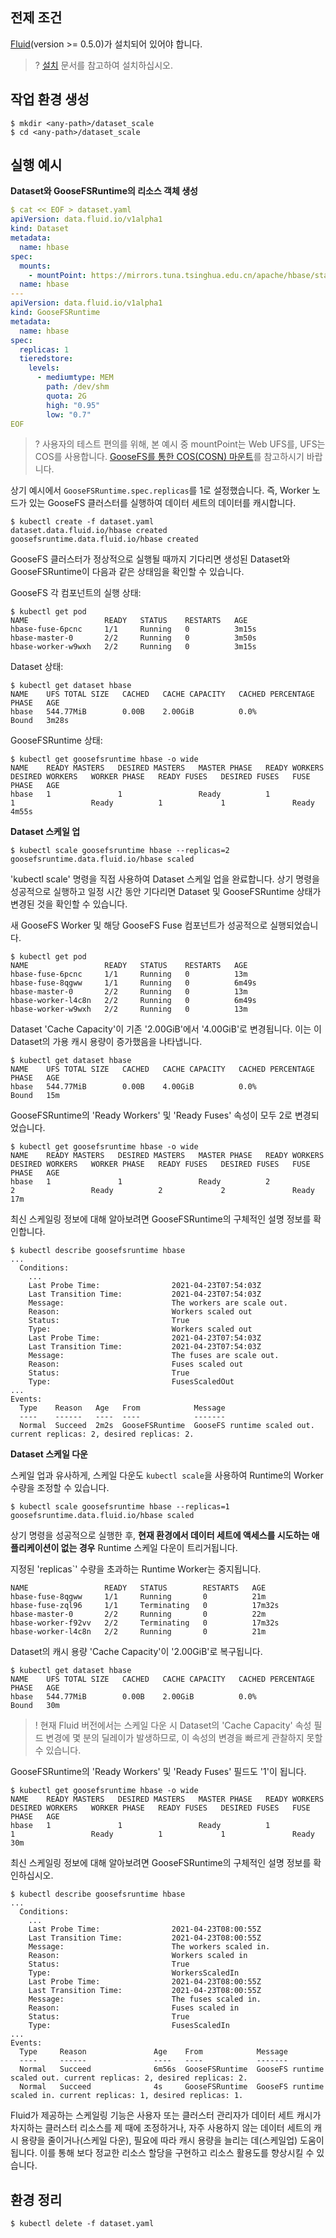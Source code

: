 ## 전제 조건

[Fluid](https://github.com/fluid-cloudnative/fluid)(version >= 0.5.0)가 설치되어 있어야 합니다.

>? [설치](https://intl.cloud.tencent.com/document/product/436/10865) 문서를 참고하여 설치하십시오.
>

## 작업 환경 생성

```shell
$ mkdir <any-path>/dataset_scale
$ cd <any-path>/dataset_scale
```

## 실행 예시

**Dataset와 GooseFSRuntime의 리소스 객체 생성**
```yaml
$ cat << EOF > dataset.yaml
apiVersion: data.fluid.io/v1alpha1
kind: Dataset
metadata:
  name: hbase
spec:
  mounts:
    - mountPoint: https://mirrors.tuna.tsinghua.edu.cn/apache/hbase/stable/
  name: hbase
---
apiVersion: data.fluid.io/v1alpha1
kind: GooseFSRuntime
metadata:
  name: hbase
spec:
  replicas: 1
  tieredstore:
    levels:
      - mediumtype: MEM
        path: /dev/shm
        quota: 2G
        high: "0.95"
        low: "0.7"
EOF
```
>? 사용자의 테스트 편의를 위해, 본 예시 중 mountPoint는 Web UFS를, UFS는 COS를 사용합니다. [GooseFS를 통한 COS(COSN) 마운트](https://intl.cloud.tencent.com/document/product/436/41024)를 참고하시기 바랍니다.
>

상기 예시에서 `GooseFSRuntime.spec.replicas`를 1로 설정했습니다. 즉, Worker 노드가 있는 GooseFS 클러스터를 실행하여 데이터 세트의 데이터를 캐시합니다.

```shell
$ kubectl create -f dataset.yaml
dataset.data.fluid.io/hbase created
goosefsruntime.data.fluid.io/hbase created
```

GooseFS 클러스터가 정상적으로 실행될 때까지 기다리면 생성된 Dataset와 GooseFSRuntime이 다음과 같은 상태임을 확인할 수 있습니다.

GooseFS 각 컴포넌트의 실행 상태:

```shell
$ kubectl get pod
NAME                 READY   STATUS    RESTARTS   AGE
hbase-fuse-6pcnc     1/1     Running   0          3m15s
hbase-master-0       2/2     Running   0          3m50s
hbase-worker-w9wxh   2/2     Running   0          3m15s
```

Dataset 상태:

```shell
$ kubectl get dataset hbase
NAME    UFS TOTAL SIZE   CACHED   CACHE CAPACITY   CACHED PERCENTAGE   PHASE   AGE
hbase   544.77MiB        0.00B    2.00GiB          0.0%                Bound   3m28s
```

GooseFSRuntime 상태:

```shell
$ kubectl get goosefsruntime hbase -o wide
NAME    READY MASTERS   DESIRED MASTERS   MASTER PHASE   READY WORKERS   DESIRED WORKERS   WORKER PHASE   READY FUSES   DESIRED FUSES   FUSE PHASE   AGE
hbase   1               1                 Ready          1               1                 Ready          1             1               Ready        4m55s
```

**Dataset 스케일 업**

```shell
$ kubectl scale goosefsruntime hbase --replicas=2
goosefsruntime.data.fluid.io/hbase scaled
```

'kubectl scale' 명령을 직접 사용하여 Dataset 스케일 업을 완료합니다. 상기 명령을 성공적으로 실행하고 일정 시간 동안 기다리면 Dataset 및 GooseFSRuntime 상태가 변경된 것을 확인할 수 있습니다.

새 GooseFS Worker 및 해당 GooseFS Fuse 컴포넌트가 성공적으로 실행되었습니다.

```shell
$ kubectl get pod
NAME                 READY   STATUS    RESTARTS   AGE
hbase-fuse-6pcnc     1/1     Running   0          13m
hbase-fuse-8qgww     1/1     Running   0          6m49s
hbase-master-0       2/2     Running   0          13m
hbase-worker-l4c8n   2/2     Running   0          6m49s
hbase-worker-w9wxh   2/2     Running   0          13m
```

Dataset  'Cache Capacity'이 기존 '2.00GiB'에서 '4.00GiB'로 변경됩니다. 이는 이 Dataset의 가용 캐시 용량이 증가했음을 나타냅니다.

```shell
$ kubectl get dataset hbase
NAME    UFS TOTAL SIZE   CACHED   CACHE CAPACITY   CACHED PERCENTAGE   PHASE   AGE
hbase   544.77MiB        0.00B    4.00GiB          0.0%                Bound   15m
```

GooseFSRuntime의 'Ready Workers' 및 'Ready Fuses' 속성이 모두 2로 변경되었습니다.

```shell
$ kubectl get goosefsruntime hbase -o wide
NAME    READY MASTERS   DESIRED MASTERS   MASTER PHASE   READY WORKERS   DESIRED WORKERS   WORKER PHASE   READY FUSES   DESIRED FUSES   FUSE PHASE   AGE
hbase   1               1                 Ready          2               2                 Ready          2             2               Ready        17m
```

최신 스케일링 정보에 대해 알아보려면 GooseFSRuntime의 구체적인 설명 정보를 확인합니다.
```shell
$ kubectl describe goosefsruntime hbase
...
  Conditions:
    ...
    Last Probe Time:                2021-04-23T07:54:03Z
    Last Transition Time:           2021-04-23T07:54:03Z
    Message:                        The workers are scale out.
    Reason:                         Workers scaled out
    Status:                         True
    Type:                           Workers scaled out
    Last Probe Time:                2021-04-23T07:54:03Z
    Last Transition Time:           2021-04-23T07:54:03Z
    Message:                        The fuses are scale out.
    Reason:                         Fuses scaled out
    Status:                         True
    Type:                           FusesScaledOut
...
Events:
  Type    Reason   Age   From            Message
  ----    ------   ----  ----            -------
  Normal  Succeed  2m2s  GooseFSRuntime  GooseFS runtime scaled out. current replicas: 2, desired replicas: 2.
```

**Dataset 스케일 다운**

스케일 업과 유사하게, 스케일 다운도 `kubectl scale`을 사용하여 Runtime의 Worker 수량을 조정할 수 있습니다.

```shell
$ kubectl scale goosefsruntime hbase --replicas=1
goosefsruntime.data.fluid.io/hbase scaled
```

상기 명령을 성공적으로 실행한 후, **현재 환경에서 데이터 세트에 액세스를 시도하는 애플리케이션이 없는 경우** Runtime 스케일 다운이 트리거됩니다.

지정된 'replicas`' 수량을 초과하는 Runtime Worker는 중지됩니다.

```shell
NAME                 READY   STATUS        RESTARTS   AGE
hbase-fuse-8qgww     1/1     Running       0          21m
hbase-fuse-zql96     1/1     Terminating   0          17m32s
hbase-master-0       2/2     Running       0          22m
hbase-worker-f92vv   2/2     Terminating   0          17m32s
hbase-worker-l4c8n   2/2     Running       0          21m
```

Dataset의 캐시 용량 'Cache Capacity'이 '2.00GiB'로 복구됩니다.

```shell
$ kubectl get dataset hbase
NAME    UFS TOTAL SIZE   CACHED   CACHE CAPACITY   CACHED PERCENTAGE   PHASE   AGE
hbase   544.77MiB        0.00B    2.00GiB          0.0%                Bound   30m
```

>! 현재 Fluid 버전에서는 스케일 다운 시 Dataset의 'Cache Capacity' 속성 필드 변경에 몇 분의 딜레이가 발생하므로, 이 속성의 변경을 빠르게 관찰하지 못할 수 있습니다.
>

GooseFSRuntime의 'Ready Workers' 및 'Ready Fuses' 필드도 '1'이 됩니다.

```shell
$ kubectl get goosefsruntime hbase -o wide
NAME    READY MASTERS   DESIRED MASTERS   MASTER PHASE   READY WORKERS   DESIRED WORKERS   WORKER PHASE   READY FUSES   DESIRED FUSES   FUSE PHASE   AGE
hbase   1               1                 Ready          1               1                 Ready          1             1               Ready        30m
```

최신 스케일링 정보에 대해 알아보려면 GooseFSRuntime의 구체적인 설명 정보를 확인하십시오.
```shell
$ kubectl describe goosefsruntime hbase
...
  Conditions:
    ...
    Last Probe Time:                2021-04-23T08:00:55Z
    Last Transition Time:           2021-04-23T08:00:55Z
    Message:                        The workers scaled in.
    Reason:                         Workers scaled in
    Status:                         True
    Type:                           WorkersScaledIn
    Last Probe Time:                2021-04-23T08:00:55Z
    Last Transition Time:           2021-04-23T08:00:55Z
    Message:                        The fuses scaled in.
    Reason:                         Fuses scaled in
    Status:                         True
    Type:                           FusesScaledIn
...
Events:
  Type     Reason               Age    From            Message
  ----     ------               ----   ----            -------
  Normal   Succeed              6m56s  GooseFSRuntime  GooseFS runtime scaled out. current replicas: 2, desired replicas: 2.
  Normal   Succeed              4s     GooseFSRuntime  GooseFS runtime scaled in. current replicas: 1, desired replicas: 1.
```

Fluid가 제공하는 스케일링 기능은 사용자 또는 클러스터 관리자가 데이터 세트 캐시가 차지하는 클러스터 리소스를 제 때에 조정하거나, 자주 사용하지 않는 데이터 세트의 캐시 용량을 줄이거나(스케일 다운), 필요에 따라 캐시 용량을 늘리는 데(스케일업) 도움이 됩니다. 이를 통해 보다 정교한 리소스 할당을 구현하고 리소스 활용도를 향상시킬 수 있습니다.

## 환경 정리

```shell
$ kubectl delete -f dataset.yaml
```
